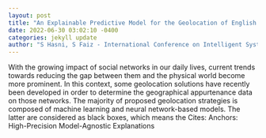 ```yaml
--- 
layout: post 
title: "An Explainable Predictive Model for the Geolocation of English Tweets" 
date: 2022-06-30 03:02:10 -0400 
categories: jekyll update 
author: "S Hasni, S Faiz - International Conference on Intelligent Systems and , 2022" 
--- 
```

With the growing impact of social networks in our daily lives, current trends towards reducing the gap between them and the physical world become more prominent. In this context, some geolocation solutions have recently been developed in order to determine the geographical appurtenance data on those networks. The majority of proposed geolocation strategies is composed of machine learning and neural network-based models. The latter are considered as black boxes, which means the Cites: Anchors: High-Precision Model-Agnostic Explanations
